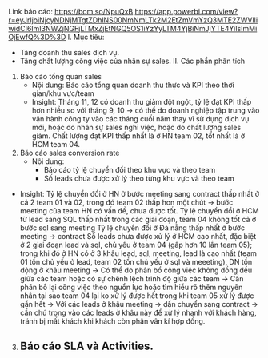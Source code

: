 Link báo cáo: https://bom.so/NpuQxB
https://app.powerbi.com/view?r=eyJrIjoiNjcyNDNjMTgtZDhlNS00NmNmLTk2M2EtZmVmYzQ3MTE2ZWVlIiwidCI6ImI3NWZjNGFjLTMxZjEtNGQ5OS1iYzYyLTM4YjBiNmJjYTE4YiIsImMiOjEwfQ%3D%3D
I. Mục tiêu:
   - Tăng doanh thu sales dịch vụ. 
   - Tăng chất lượng công việc của nhân sự sales. 
II. Các phần phân tích
1. Báo cáo tổng quan sales
   - Nội dung: Báo cáo tổng quan doanh thu thực và KPI theo thời gian/khu vực/team
   - Insight:
     Tháng 11, 12 có doanh thu giảm đột ngột, tỷ lệ đạt KPI thấp hơn nhiều so với tháng 9, 10 -> có thể do doanh nghiệp tập trung vào vận hành công ty vào các tháng cuối năm thay vì sử dụng dịch vụ mới, hoặc do nhân sự sales nghỉ việc, hoặc do chất lượng sales giảm.
     Chất lượng đạt KPI thấp nhất là ở HN team 02, tốt nhất là ở HCM team 04.
2. Báo cáo sales conversion rate
   - Nội dung:
     + Báo cáo tỷ lệ chuyển đổi theo khu vực và theo team
     + Số leads chưa được xử lý theo từng khu vực và theo team
  - Insight:
    Tỷ lệ chuyển đổi ở HN ở bước meeting sang contract thấp nhất ở cả 2 team 01 và 02, trong đó team 02 thấp hơn một chút -> bước meeting của team HN có vấn đề, chưa được tốt.
    Tỷ lệ chuyển đổi ở HCM từ lead sang SQL thấp nhất trong các giai đoạn, team 04 không tốt cả ở bước sql sang meeting
    Tỷ lệ chuyển đổi ở Đà nẵng thấp nhất ở bước meeting -> contract
    Số leads chưa được xử lý ở HCM cao nhất, đặc biệt ở 2 giai đoạn lead và sql, chủ yếu ở team 04 (gấp hơn 10 lần team 05); trong khi đó ở HN có ở 3 khâu lead, sql, meeting, lead là cao nhất (team 01 tồn chủ yếu ở lead, team 02 tồn chủ yếu ở sql và meeeting), DN tồn động ở khâu meeting
    -> Có thể do phân bổ công việc không đồng đều giữa các team hoặc có sự chênh lệch trình độ giữa các team -> Cần phân bổ lại công việc theo nguồn lực hoặc tìm hiểu rõ thêm nguyên nhân tại sao team 04 lại ko xử lý được hết trong khi team 05 xử lý được gần hết
    -> Với các leads ở khâu meeting -> dần chuyển sang contract -> cần chú trọng vào các leads ở khâu này để xử lý nhanh với khách hàng, tránh bị mất khách khi khách còn phân vân kí hợp đồng.

3. Báo cáo SLA và Activities.
   - 

